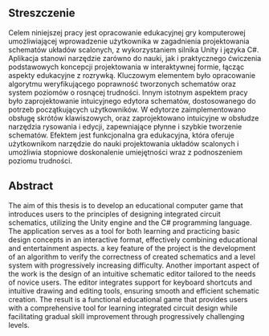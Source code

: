 ## Streszczenie
Celem niniejszej pracy jest opracowanie edukacyjnej gry komputerowej umożliwiającej wprowadzenie użytkownika w zagadnienia projektowania schematów układów
scalonych, z wykorzystaniem silnika Unity i języka C#. Aplikacja stanowi narzędzie
zarówno do nauki, jak i praktycznego ćwiczenia podstawowych koncepcji projektowania w interaktywnej formie, łącząc aspekty edukacyjne z rozrywką.
Kluczowym elementem było opracowanie algorytmu weryfikującego poprawność
tworzonych schematów oraz system poziomów o rosnącej trudności. Innym istotnym aspektem pracy było zaprojektowanie intuicyjnego edytora schematów, dostosowanego do potrzeb początkujących użytkowników. W edytorze zaimplementowano obsługę skrótów klawiszowych, oraz zaprojektowano intuicyjne w obsłudze
narzędzia rysowania i edycji, zapewniające płynne i szybkie tworzenie schematów.
Efektem jest funkcjonalna gra edukacyjna, która oferuje użytkownikom narzędzie do nauki projektowania układów scalonych i umożliwia stopniowe doskonalenie
umiejętności wraz z podnoszeniem poziomu trudności.
## Abstract
The aim of this thesis is to develop an educational computer game that
introduces users to the principles of designing integrated circuit schematics, utilizing
the Unity engine and the C# programming language. The application serves as
a tool for both learning and practicing basic design concepts in an interactive format,
effectively combining educational and entertainment aspects.
a key feature of the project is the development of an algorithm to verify
the correctness of created schematics and a level system with progressively increasing difficulty. Another important aspect of the work is the design of an intuitive
schematic editor tailored to the needs of novice users. The editor integrates support
for keyboard shortcuts and intuitive drawing and editing tools, ensuring smooth and
efficient schematic creation.
The result is a functional educational game that provides users with a comprehensive tool for learning integrated circuit design while facilitating gradual skill
improvement through progressively challenging levels.
